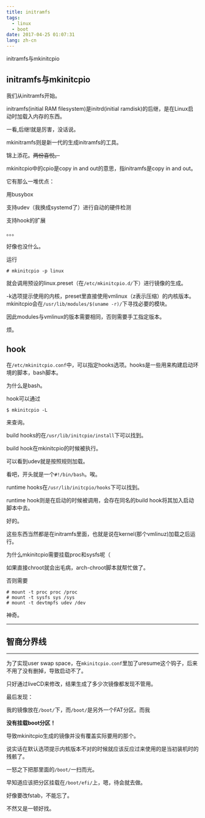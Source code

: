 ```yaml
---
title: initramfs
tags:
  - linux
  - boot
date: 2017-04-25 01:07:31
lang: zh-cn
---
```

initramfs与mkinitcpio
<!-- excerpt -->


## initramfs与mkinitcpio

我们从initramfs开始。

initramfs(initial RAM filesystem)是initrd(initial ramdisk)的后继，是在Linux启动时加载入内存的东西。

一看,后继!就是厉害，没话说。

mkinitramfs则是新一代的生成initramfs的工具。

锦上添花。<del>两份喜悦。</del>

mkinitcpio中的cpio是copy in and out的意思，指initramfs是copy in and out。

它有那么一堆优点：

用busybox

支持udev（我换成systemd了）进行自动的硬件检测

支持hook的扩展

。。。

好像也没什么。

运行

```shell
# mkinitcpio -p linux 
```

就会调用预设的linux.preset（在`/etc/mkinitcpio.d/`下）进行镜像的生成。

-k选项提示使用的内核，preset里直接使用vmlinux（z表示压缩）的内核版本。mkinitcpio会在`/usr/lib/modules/$(uname -r)/`下寻找必要的模块。

因此modules与vmlinux的版本需要相同，否则需要手工指定版本。

烦。

## hook

在`/etc/mkinitcpio.conf`中，可以指定hooks选项。hooks是一些用来构建启动环境的脚本，bash脚本。

为什么是bash。

hook可以通过

```shell
$ mkinitcpio -L
```

来查询。

build hooks的在`/usr/lib/initcpio/install`下可以找到。

build hook在mkinitcpio的时候被执行。

可以看到udev就是按照规则加载。

看吧，开头就是一个`#!/bin/bash`。唉。

runtime hooks在`/usr/lib/initcpio/hooks`下可以找到。

runtime hook则是在启动的时候被调用，会存在同名的build hook将其加入启动脚本中去。

好的。

这些东西当然都是在initramfs里面，也就是说在kernel(那个vmlinuz)加载之后运行。

为什么mkinitcpio需要挂载proc和sysfs呢（

如果直接chroot就会出毛病，arch-chroot脚本就帮忙做了。

否则需要

```shell
# mount -t proc proc /proc
# mount -t sysfs sys /sys
# mount -t devtmpfs udev /dev
```

神奇。


---
## 智商分界线
---

为了实现user swap space，在`mkinitcpio.conf`里加了uresume这个钩子，后来不用了没有删掉，导致启动不了。

只好通过liveCD来修改，结果生成了多少次镜像都发现不管用。

最后发现：

我的镜像放在`/boot/`下，而`/boot/`是另外一个FAT分区。而我

**没有挂载boot分区！**

导致mkinitcpio生成的镜像并没有覆盖实际要用的那个。

说实话在默认选项提示内核版本不对的时候就应该反应过来使用的是当初装机时的残骸了。

一怒之下把那里面的`/boot/`一扫而光。

早知道应该把分区挂载在`/boot/efi/`上，嗯，待会就去做。

好像要改fstab，不能忘了。

不然又是一顿好找。
